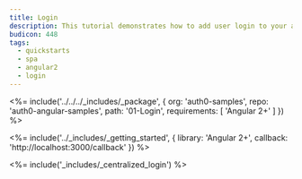 ```yaml
---
title: Login
description: This tutorial demonstrates how to add user login to your application with Auth0
budicon: 448
tags:
  - quickstarts
  - spa
  - angular2
  - login
---
```


<%= include('../../../_includes/_package', {
  org: 'auth0-samples',
  repo: 'auth0-angular-samples',
  path: '01-Login',
  requirements: [
    'Angular 2+'
  ]
}) %>

<%= include('../_includes/_getting_started', { library: 'Angular 2+', callback: 'http://localhost:3000/callback' }) %>

<%= include('_includes/_centralized_login') %>